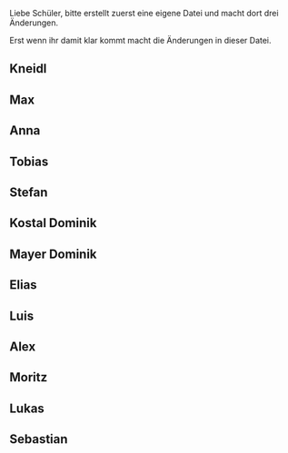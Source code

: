 Liebe Schüler, 
bitte erstellt zuerst eine eigene Datei und macht dort drei Änderungen. 

Erst wenn ihr damit klar kommt macht die Änderungen in dieser Datei. 


Kneidl
-

Max
-

Anna
-

Tobias
-

Stefan 
-

Kostal Dominik
-

Mayer Dominik
-

Elias
-

Luis
-

Alex
-

Moritz
-

Lukas
-

Sebastian
-


